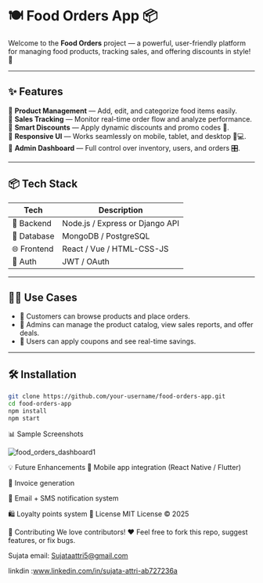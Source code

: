 # 🍽️ Food Orders App 📦

Welcome to the **Food Orders** project — a powerful, user-friendly platform for managing food products, tracking sales, and offering discounts in style! 🚀

---

## ✨ Features

🔹 **Product Management** — Add, edit, and categorize food items easily.  
🔹 **Sales Tracking** — Monitor real-time order flow and analyze performance.  
🔹 **Smart Discounts** — Apply dynamic discounts and promo codes 🤑.  
🔹 **Responsive UI** — Works seamlessly on mobile, tablet, and desktop 📱💻.  
🔹 **Admin Dashboard** — Full control over inventory, users, and orders 🎛️.

---

## 📦 Tech Stack

| Tech          | Description                      |
|---------------|----------------------------------|
| 🧠 Backend    | Node.js / Express or Django API |
| 💾 Database   | MongoDB / PostgreSQL             |
| 🌐 Frontend   | React / Vue / HTML-CSS-JS        |
| 🔐 Auth       | JWT / OAuth                      |

---

## 🧑‍🍳 Use Cases

- 🛒 Customers can browse products and place orders.  
- 💼 Admins can manage the product catalog, view sales reports, and offer deals.  
- 🎁 Users can apply coupons and see real-time savings.

---

## 🛠️ Installation

```bash
git clone https://github.com/your-username/food-orders-app.git
cd food-orders-app
npm install
npm start
```
📊 Sample Screenshots

![food_orders_dashboard1](https://github.com/user-attachments/assets/055d2c02-f9df-4943-a1c2-5f15ae6a6b04)

💡 Future Enhancements
📱 Mobile app integration (React Native / Flutter)

🧾 Invoice generation

🔔 Email + SMS notification system

🛍️ Loyalty points system
📃 License
MIT License © 2025 

🙌 Contributing
We love contributors! ❤️
Feel free to fork this repo, suggest features, or fix bugs.

Sujata
email: Sujataattri5@gmail.com

linkdin :www.linkedin.com/in/sujata-attri-ab727236a

